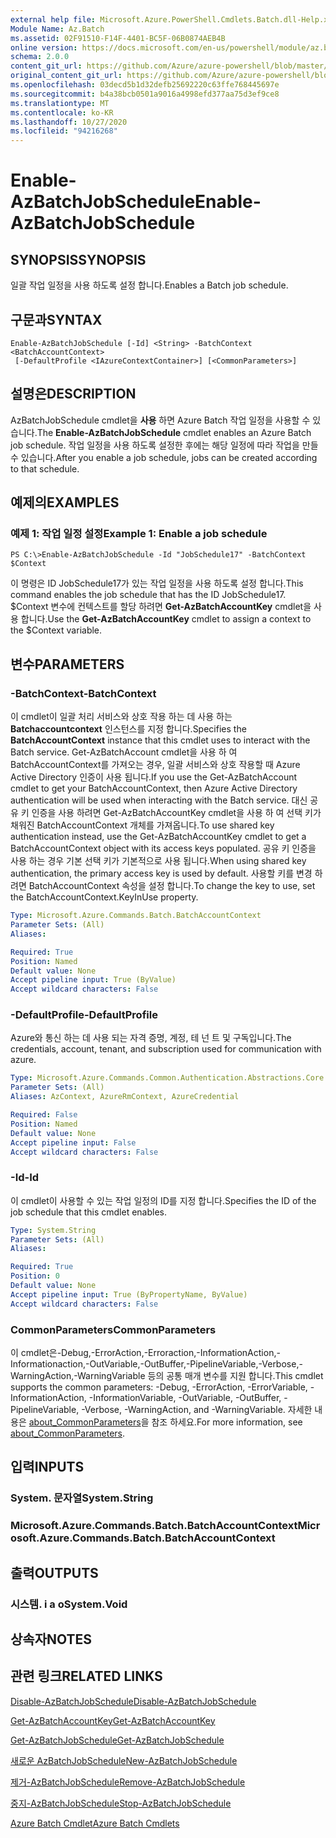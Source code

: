 ```yaml
---
external help file: Microsoft.Azure.PowerShell.Cmdlets.Batch.dll-Help.xml
Module Name: Az.Batch
ms.assetid: 02F91510-F14F-4401-BC5F-06B0874AEB4B
online version: https://docs.microsoft.com/en-us/powershell/module/az.batch/enable-azbatchjobschedule
schema: 2.0.0
content_git_url: https://github.com/Azure/azure-powershell/blob/master/src/Batch/Batch/help/Enable-AzBatchJobSchedule.md
original_content_git_url: https://github.com/Azure/azure-powershell/blob/master/src/Batch/Batch/help/Enable-AzBatchJobSchedule.md
ms.openlocfilehash: 03decd5b1d32defb25692220c63ffe768445697e
ms.sourcegitcommit: b4a38bcb0501a9016a4998efd377aa75d3ef9ce8
ms.translationtype: MT
ms.contentlocale: ko-KR
ms.lasthandoff: 10/27/2020
ms.locfileid: "94216268"
---
```

# <span data-ttu-id="ff94e-101">Enable-AzBatchJobSchedule</span><span class="sxs-lookup"><span data-stu-id="ff94e-101">Enable-AzBatchJobSchedule</span></span>

## <span data-ttu-id="ff94e-102">SYNOPSIS</span><span class="sxs-lookup"><span data-stu-id="ff94e-102">SYNOPSIS</span></span>
<span data-ttu-id="ff94e-103">일괄 작업 일정을 사용 하도록 설정 합니다.</span><span class="sxs-lookup"><span data-stu-id="ff94e-103">Enables a Batch job schedule.</span></span>

## <span data-ttu-id="ff94e-104">구문과</span><span class="sxs-lookup"><span data-stu-id="ff94e-104">SYNTAX</span></span>

```
Enable-AzBatchJobSchedule [-Id] <String> -BatchContext <BatchAccountContext>
 [-DefaultProfile <IAzureContextContainer>] [<CommonParameters>]
```

## <span data-ttu-id="ff94e-105">설명은</span><span class="sxs-lookup"><span data-stu-id="ff94e-105">DESCRIPTION</span></span>
<span data-ttu-id="ff94e-106">AzBatchJobSchedule cmdlet을 **사용** 하면 Azure Batch 작업 일정을 사용할 수 있습니다.</span><span class="sxs-lookup"><span data-stu-id="ff94e-106">The **Enable-AzBatchJobSchedule** cmdlet enables an Azure Batch job schedule.</span></span>
<span data-ttu-id="ff94e-107">작업 일정을 사용 하도록 설정한 후에는 해당 일정에 따라 작업을 만들 수 있습니다.</span><span class="sxs-lookup"><span data-stu-id="ff94e-107">After you enable a job schedule, jobs can be created according to that schedule.</span></span>

## <span data-ttu-id="ff94e-108">예제의</span><span class="sxs-lookup"><span data-stu-id="ff94e-108">EXAMPLES</span></span>

### <span data-ttu-id="ff94e-109">예제 1: 작업 일정 설정</span><span class="sxs-lookup"><span data-stu-id="ff94e-109">Example 1: Enable a job schedule</span></span>
```
PS C:\>Enable-AzBatchJobSchedule -Id "JobSchedule17" -BatchContext $Context
```

<span data-ttu-id="ff94e-110">이 명령은 ID JobSchedule17가 있는 작업 일정을 사용 하도록 설정 합니다.</span><span class="sxs-lookup"><span data-stu-id="ff94e-110">This command enables the job schedule that has the ID JobSchedule17.</span></span>
<span data-ttu-id="ff94e-111">$Context 변수에 컨텍스트를 할당 하려면 **Get-AzBatchAccountKey** cmdlet을 사용 합니다.</span><span class="sxs-lookup"><span data-stu-id="ff94e-111">Use the **Get-AzBatchAccountKey** cmdlet to assign a context to the $Context variable.</span></span>

## <span data-ttu-id="ff94e-112">변수</span><span class="sxs-lookup"><span data-stu-id="ff94e-112">PARAMETERS</span></span>

### <span data-ttu-id="ff94e-113">-BatchContext</span><span class="sxs-lookup"><span data-stu-id="ff94e-113">-BatchContext</span></span>
<span data-ttu-id="ff94e-114">이 cmdlet이 일괄 처리 서비스와 상호 작용 하는 데 사용 하는 **Batchaccountcontext** 인스턴스를 지정 합니다.</span><span class="sxs-lookup"><span data-stu-id="ff94e-114">Specifies the **BatchAccountContext** instance that this cmdlet uses to interact with the Batch service.</span></span>
<span data-ttu-id="ff94e-115">Get-AzBatchAccount cmdlet을 사용 하 여 BatchAccountContext를 가져오는 경우, 일괄 서비스와 상호 작용할 때 Azure Active Directory 인증이 사용 됩니다.</span><span class="sxs-lookup"><span data-stu-id="ff94e-115">If you use the Get-AzBatchAccount cmdlet to get your BatchAccountContext, then Azure Active Directory authentication will be used when interacting with the Batch service.</span></span> <span data-ttu-id="ff94e-116">대신 공유 키 인증을 사용 하려면 Get-AzBatchAccountKey cmdlet을 사용 하 여 선택 키가 채워진 BatchAccountContext 개체를 가져옵니다.</span><span class="sxs-lookup"><span data-stu-id="ff94e-116">To use shared key authentication instead, use the Get-AzBatchAccountKey cmdlet to get a BatchAccountContext object with its access keys populated.</span></span> <span data-ttu-id="ff94e-117">공유 키 인증을 사용 하는 경우 기본 선택 키가 기본적으로 사용 됩니다.</span><span class="sxs-lookup"><span data-stu-id="ff94e-117">When using shared key authentication, the primary access key is used by default.</span></span> <span data-ttu-id="ff94e-118">사용할 키를 변경 하려면 BatchAccountContext 속성을 설정 합니다.</span><span class="sxs-lookup"><span data-stu-id="ff94e-118">To change the key to use, set the BatchAccountContext.KeyInUse property.</span></span>

```yaml
Type: Microsoft.Azure.Commands.Batch.BatchAccountContext
Parameter Sets: (All)
Aliases:

Required: True
Position: Named
Default value: None
Accept pipeline input: True (ByValue)
Accept wildcard characters: False
```

### <span data-ttu-id="ff94e-119">-DefaultProfile</span><span class="sxs-lookup"><span data-stu-id="ff94e-119">-DefaultProfile</span></span>
<span data-ttu-id="ff94e-120">Azure와 통신 하는 데 사용 되는 자격 증명, 계정, 테 넌 트 및 구독입니다.</span><span class="sxs-lookup"><span data-stu-id="ff94e-120">The credentials, account, tenant, and subscription used for communication with azure.</span></span>

```yaml
Type: Microsoft.Azure.Commands.Common.Authentication.Abstractions.Core.IAzureContextContainer
Parameter Sets: (All)
Aliases: AzContext, AzureRmContext, AzureCredential

Required: False
Position: Named
Default value: None
Accept pipeline input: False
Accept wildcard characters: False
```

### <span data-ttu-id="ff94e-121">-Id</span><span class="sxs-lookup"><span data-stu-id="ff94e-121">-Id</span></span>
<span data-ttu-id="ff94e-122">이 cmdlet이 사용할 수 있는 작업 일정의 ID를 지정 합니다.</span><span class="sxs-lookup"><span data-stu-id="ff94e-122">Specifies the ID of the job schedule that this cmdlet enables.</span></span>

```yaml
Type: System.String
Parameter Sets: (All)
Aliases:

Required: True
Position: 0
Default value: None
Accept pipeline input: True (ByPropertyName, ByValue)
Accept wildcard characters: False
```

### <span data-ttu-id="ff94e-123">CommonParameters</span><span class="sxs-lookup"><span data-stu-id="ff94e-123">CommonParameters</span></span>
<span data-ttu-id="ff94e-124">이 cmdlet은-Debug,-ErrorAction,-Erroraction,-InformationAction,-Informationaction,-OutVariable,-OutBuffer,-PipelineVariable,-Verbose,-WarningAction,-WarningVariable 등의 공통 매개 변수를 지원 합니다.</span><span class="sxs-lookup"><span data-stu-id="ff94e-124">This cmdlet supports the common parameters: -Debug, -ErrorAction, -ErrorVariable, -InformationAction, -InformationVariable, -OutVariable, -OutBuffer, -PipelineVariable, -Verbose, -WarningAction, and -WarningVariable.</span></span> <span data-ttu-id="ff94e-125">자세한 내용은 [about_CommonParameters](http://go.microsoft.com/fwlink/?LinkID=113216)을 참조 하세요.</span><span class="sxs-lookup"><span data-stu-id="ff94e-125">For more information, see [about_CommonParameters](http://go.microsoft.com/fwlink/?LinkID=113216).</span></span>

## <span data-ttu-id="ff94e-126">입력</span><span class="sxs-lookup"><span data-stu-id="ff94e-126">INPUTS</span></span>

### <span data-ttu-id="ff94e-127">System. 문자열</span><span class="sxs-lookup"><span data-stu-id="ff94e-127">System.String</span></span>

### <span data-ttu-id="ff94e-128">Microsoft.Azure.Commands.Batch.BatchAccountContext</span><span class="sxs-lookup"><span data-stu-id="ff94e-128">Microsoft.Azure.Commands.Batch.BatchAccountContext</span></span>

## <span data-ttu-id="ff94e-129">출력</span><span class="sxs-lookup"><span data-stu-id="ff94e-129">OUTPUTS</span></span>

### <span data-ttu-id="ff94e-130">시스템. i a o</span><span class="sxs-lookup"><span data-stu-id="ff94e-130">System.Void</span></span>

## <span data-ttu-id="ff94e-131">상속자</span><span class="sxs-lookup"><span data-stu-id="ff94e-131">NOTES</span></span>

## <span data-ttu-id="ff94e-132">관련 링크</span><span class="sxs-lookup"><span data-stu-id="ff94e-132">RELATED LINKS</span></span>

[<span data-ttu-id="ff94e-133">Disable-AzBatchJobSchedule</span><span class="sxs-lookup"><span data-stu-id="ff94e-133">Disable-AzBatchJobSchedule</span></span>](./Disable-AzBatchJobSchedule.md)

[<span data-ttu-id="ff94e-134">Get-AzBatchAccountKey</span><span class="sxs-lookup"><span data-stu-id="ff94e-134">Get-AzBatchAccountKey</span></span>](./Get-AzBatchAccountKey.md)

[<span data-ttu-id="ff94e-135">Get-AzBatchJobSchedule</span><span class="sxs-lookup"><span data-stu-id="ff94e-135">Get-AzBatchJobSchedule</span></span>](./Get-AzBatchJobSchedule.md)

[<span data-ttu-id="ff94e-136">새로운 AzBatchJobSchedule</span><span class="sxs-lookup"><span data-stu-id="ff94e-136">New-AzBatchJobSchedule</span></span>](./New-AzBatchJobSchedule.md)

[<span data-ttu-id="ff94e-137">제거-AzBatchJobSchedule</span><span class="sxs-lookup"><span data-stu-id="ff94e-137">Remove-AzBatchJobSchedule</span></span>](./Remove-AzBatchJobSchedule.md)

[<span data-ttu-id="ff94e-138">중지-AzBatchJobSchedule</span><span class="sxs-lookup"><span data-stu-id="ff94e-138">Stop-AzBatchJobSchedule</span></span>](./Stop-AzBatchJobSchedule.md)

[<span data-ttu-id="ff94e-139">Azure Batch Cmdlet</span><span class="sxs-lookup"><span data-stu-id="ff94e-139">Azure Batch Cmdlets</span></span>](/powershell/module/Az.Batch/)
